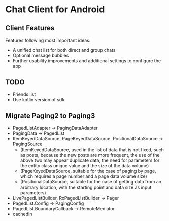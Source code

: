# Chat Client for Android

## Client Features

Features following most important ideas:

- A unified chat list for both direct and group chats
- Optional message bubbles
- Further usability improvements and additional settings to configure the app

## TODO

- Friends list
- Use kotlin version of sdk

## Migrate Paging2 to Paging3

- PagedListAdapter -> PagingDataAdapter
- PagingData -> PagedList
- ItemKeyedDataSource, PageKeyedDataSource, PositionalDataSource -> PagingSource 
  - (ItemKeyedDataSource, used in the list of data that is not fixed, such as posts, because the new posts are more frequent, the use of the above two may appear duplicate data, the need for parameters for the entity class unique value and the size of the data volume)
  - (PageKeyedDataSource, suitable for the case of paging by page, which requires a page number and a page data volume size)
  - (PositionalDataSource, suitable for the case of getting data from an arbitrary location, with the starting point and data size as input parameters)
- LivePagedListBuilder, RxPagedListBuilder -> Pager
- PagedList.Config -> PagingConfig
- PagedList.BoundaryCallback -> RemoteMediator
- cachedIn

